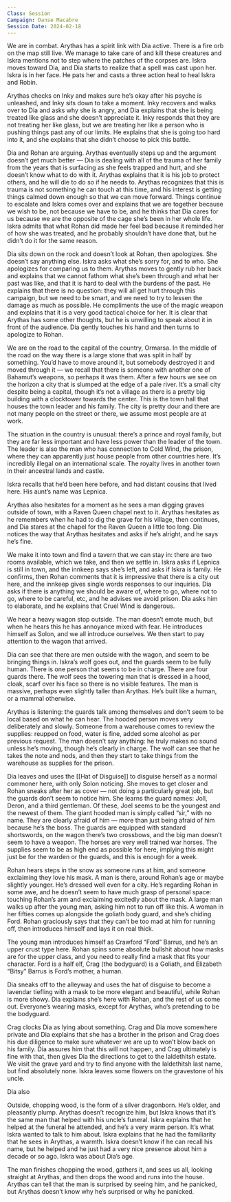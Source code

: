```yaml
---
Class: Session
Campaign: Danse Macabre
Session Date: 2024-02-18
---
```

We are in combat. Arythas has a spirit link with Dia active. There is a fire orb on the map still live. We manage to take care of and kill these creatures and Iskra mentions not to step where the patches of the corpses are. Iskra moves toward Dia, and Dia starts to realize that a spell was cast upon her. Iskra is in her face. He pats her and casts a three action heal to heal Iskra and Robin.

Arythas checks on Inky and makes sure he’s okay after his psyche is unleashed, and Inky sits down to take a moment. Inky recovers and walks over to Dia and asks why she is angry, and Dia explains that she is being treated like glass and she doesn’t appreciate it. Inky responds that they are not treating her like glass, but we are treating her like a person who is pushing things past any of our limits. He explains that she is going too hard into it, and she explains that she didn’t choose to pick this battle.

Dia and Rohan are arguing. Arythas eventually steps up and the argument doesn’t get much better — Dia is dealing with all of the trauma of her family from the years that is surfacing as she feels trapped and hurt, and she doesn’t know what to do with it. Arythas explains that it is his job to protect others, and he will die to do so if he needs to. Arythas recognizes that this is trauma is not something he can touch at this time, and his interest is getting things calmed down enough so that we can move forward. Things continue to escalate and Iskra comes over and explains that we are together because we wish to be, not because we have to be, and he thinks that Dia cares for us because we are the opposite of the cage she’s been in her whole life. Iskra admits that what Rohan did made her feel bad because it reminded her of how she was treated, and he probably shouldn’t have done that, but he didn’t do it for the same reason.

Dia sits down on the rock and doesn’t look at Rohan, then apologizes. She doesn’t say anything else. Iskra asks what she’s sorry for, and to who. She apologizes for comparing us to them. Arythas moves to gently rub her back and explains that we cannot fathom what she’s been through and what her past was like, and that it is hard to deal with the burdens of the past. He explains that there is no question: they will all get hurt through this campaign, but we need to be smart, and we need to try to lessen the damage as much as possible. He compliments the use of the magic weapon and explains that it is a very good tactical choice for her. It is clear that Arythas has some other thoughts, but he is unwilling to speak about it in front of the audience. Dia gently touches his hand and then turns to apologize to Rohan.

We are on the road to the capital of the country, Ormarsa. In the middle of the road on the way there is a large stone that was split in half by something. You’d have to move around it, but somebody destroyed it and moved through it — we recall that there is someone with another one of Bahamut’s weapons, so perhaps it was them. After a few hours we see on the horizon a city that is slumped at the edge of a pale river. It’s a small city despite being a capital, though it’s not a village as there is a pretty big building with a clocktower towards the center. This is the town hall that houses the town leader and his family. The city is pretty dour and there are not many people on the street or there, we assume most people are at work.

The situation in the country is unusual: there’s a prince and royal family, but they are far less important and have less power than the leader of the town. The leader is also the man who has connection to Cold Wind, the prison, where they can apparently just house people from other countries here. It’s incredibly illegal on an international scale. The royalty lives in another town in their ancestral lands and castle.

Iskra recalls that he’d been here before, and had distant cousins that lived here. His aunt’s name was Lepnica.

Arythas also hesitates for a moment as he sees a man digging graves outside of town, with a Raven Queen chapel next to it. Arythas hesitates as he remembers when he had to dig the grave for his village, then continues, and Dia stares at the chapel for the Raven Queen a little too long. Dia notices the way that Arythas hesitates and asks if he’s alright, and he says he’s fine.

We make it into town and find a tavern that we can stay in: there are two rooms available, which we take, and then we settle in. Iskra asks if Lepnica is still in town, and the innkeep says she’s left, and asks if Iskra is family. He confirms, then Rohan comments that it is impressive that there is a city out here, and the innkeep gives single words responses to our inquiries. Dia asks if there is anything we should be aware of, where to go, where not to go, where to be careful, etc, and he advises we avoid prison. Dia asks him to elaborate, and he explains that Cruel Wind is dangerous.

We hear a heavy wagon stop outside. The man doesn’t emote much, but when he hears this he has annoyance mixed with fear. He introduces himself as Solon, and we all introduce ourselves. We then start to pay attention to the wagon that arrived.

Dia can see that there are men outside with the wagon, and seem to be bringing things in. Iskra’s wolf goes out, and the guards seem to be fully human. There is one person that seems to be in charge. There are four guards there. The wolf sees the towering man that is dressed in a hood, cloak, scarf over his face so there is no visible features. The man is massive, perhaps even slightly taller than Arythas. He’s built like a human, or a mammal otherwise.

Arythas is listening: the guards talk among themselves and don’t seem to be local based on what he can hear. The hooded person moves very deliberately and slowly. Someone from a warehouse comes to review the supplies: reupped on food, water is fine, added some alcohol as per previous request. The man doesn’t say anything: he truly makes no sound unless he’s moving, though he’s clearly in charge. The wolf can see that he takes the note and nods, and then they start to take things from the warehouse as supplies for the prison.

Dia leaves and uses the [[Hat of Disguise]] to disguise herself as a normal commoner here, with only Solon noticing. She moves to get closer and Rohan sneaks after her as cover — not doing a particularly great job, but the guards don’t seem to notice him. She learns the guard names: Joll, Deron, and a third gentleman. Of these, Joel seems to be the youngest and the newest of them. The giant hooded man is simply called “sir,” with no name. They are clearly afraid of him — more than just being afraid of him because he’s the boss. The guards are equipped with standard shortswords, on the wagon there’s two crossbows, and the big man doesn’t seem to have a weapon. The horses are very well trained war horses. The supplies seem to be as high end as possible for here, implying this might just be for the warden or the guards, and this is enough for a week.

Rohan hears steps in the snow as someone runs at him, and someone exclaiming they love his mask. A man is there, around Rohan’s age or maybe slightly younger. He’s dressed well even for a city. He’s regarding Rohan in some awe, and he doesn’t seem to have much grasp of personal space: touching Rohan’s arm and exclaiming excitedly about the mask. A large man walks up after the young man, asking him not to run off like this. A woman in her fifties comes up alongside the goliath body guard, and she’s chiding Ford. Rohan graciously says that they can’t be too mad at him for running off, then introduces himself and lays it on real thick.

The young man introduces himself as Crawford “Ford” Barrus, and he’s an upper crust type here. Rohan spins some absolute bullshit about how masks are for the upper class, and you need to really find a mask that fits your character. Ford is a half elf, Crag (the bodyguard) is a Goliath, and Elizabeth “Bitsy” Barrus is Ford’s mother, a human.

Dia sneaks off to the alleyway and uses the hat of disguise to become a lavendar tiefling with a mask to be more elegant and beautiful, while Rohan is more showy. Dia explains she’s here with Rohan, and the rest of us come out. Everyone’s wearing masks, except for Arythas, who’s pretending to be the bodyguard.

Crag clocks Dia as lying about something. Crag and Dia move somewhere private and Dia explains that she has a brother in the prison and Crag does his due diligence to make sure whatever we are up to won’t blow back on his family. Dia assures him that this will not happen, and Crag ultimately is fine with that, then gives Dia the directions to get to the Ialdethitsh estate. We visit the grave yard and try to find anyone with the Ialdethitsh last name, but find absolutely none. Iskra leaves some flowers on the gravestone of his uncle.

Dia also

Outside, chopping wood, is the form of a silver dragonborn. He’s older, and pleasantly plump. Arythas doesn’t recognize him, but Iskra knows that it’s the same man that helped with his uncle’s funeral. Iskra explains that he helped at the funeral he attended, and he’s a very warm person. It’s what Iskra wanted to talk to him about. Iskra explains that he had the familiarity that he sees in Arythas, a warmth. Iskra doesn’t know if he can recall his name, but he helped and he just had a very nice presence about him a decade or so ago. Iskra was about Dia’s age.

The man finishes chopping the wood, gathers it, and sees us all, looking straight at Arythas, and then drops the wood and runs into the house. Arythas can tell that the man is surprised by seeing him, and he panicked, but Arythas doesn’t know why he’s surprised or why he panicked.
